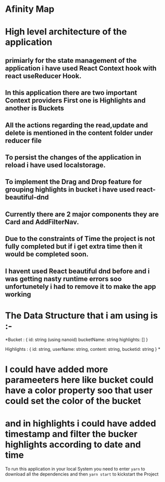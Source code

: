 # Afinity Map

# High level architecture of the application

## primiarly for the state management of the application i have used React Context hook with react useReducer Hook.
## In this application there are two important Context providers First one is Highlights and another is Buckets
## All the actions regarding the read,update and delete is mentioned in the content folder under reducer file
## To persist the changes of the application in reload i have used localstorage.
## To implement the Drag and Drop feature for grouping highlights in bucket i have used react-beautiful-dnd
## Currently there are 2 major components they are Card and AddFilterNav.
## Due to the constraints of Time the project is not fully completed but if i get extra time then it would be completed soon.
## I havent used React beautiful dnd before and i was getting nasty runtime errors soo unfortunetely i had to remove it to make the app working

# The Data Structure that i am using is :-

*Bucket : {
    id: string (using nanoid)
    bucketName: string
    highlights: []
}

Highlights : {
    id: string,
    userName: string,
    content: string,
    bucketid: string
}
*
# I could have added more parameeters here like bucket could have a color property soo that user could set the color of the bucket
# and in highlights i could have added timestamp and filter the bucker highlights according to date and time


To run this application in your local System you need to enter `yarn` to download all the dependencies and then  `yarn start` to kickstart the Project



